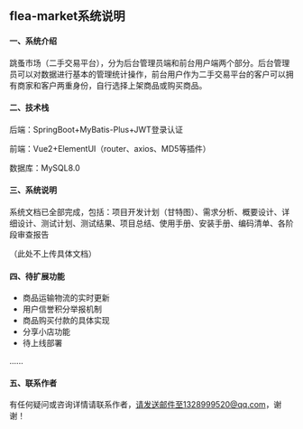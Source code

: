 ## flea-market系统说明

#### 一、系统介绍

跳蚤市场（二手交易平台），分为后台管理员端和前台用户端两个部分。后台管理员可以对数据进行基本的管理统计操作，前台用户作为二手交易平台的客户可以拥有商家和客户两重身份，自行选择上架商品或购买商品。

#### 二、技术栈

后端：SpringBoot+MyBatis-Plus+JWT登录认证

前端：Vue2+ElementUI（router、axios、MD5等插件）

数据库：MySQL8.0

#### 三、系统说明

系统文档已全部完成，包括：项目开发计划（甘特图）、需求分析、概要设计、详细设计、测试计划、测试结果、项目总结、使用手册、安装手册、编码清单、各阶段审查报告

（此处不上传具体文档）

#### 四、待扩展功能

- 商品运输物流的实时更新
- 用户信誉积分举报机制
- 商品购买付款的具体实现
- 分享小店功能
- 待上线部署

......

#### 五、联系作者

有任何疑问或咨询详情请联系作者，请发送邮件至1328999520@qq.com，谢谢！